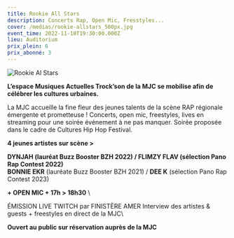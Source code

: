 ```yaml
---
title: Rookie All Stars
description: Concerts Rap, Open Mic, Fresstyles...
cover: /medias/rookie-allstars_500px.jpg
event_time: 2022-11-10T19:30:00.000Z
lieu: Auditorium
prix_plein: 6
prix_abonné: 3
---
```

![](/medias/rookie-allstars_500px.jpg "Rookie Al Stars")

**L’espace Musiques Actuelles Trock’son de la MJC se mobilise afin de célébrer les cultures urbaines.**


La MJC accueille la fine fleur des jeunes talents de la scène RAP régionale émergente et prometteuse !
Concerts, open mic, freestyles, lives en streaming pour une soirée événement à ne pas manquer.
Soirée proposée dans le cadre de Cultures Hip Hop Festival.


**4 jeunes artistes sur scène >** 

**DYNJAH (lauréat Buzz Booster BZH 2022) / FLIMZY FLAV (sélection Pano Rap Contest 2022)**\
**BONNIE EKR** (lauréate Buzz Booster BZH 2021) / **DEE K** (sélection Pano Rap Contest 2023) 

**+ OPEN MIC + 17h > 18h30** \

ÉMISSION LIVE TWITCH par FINISTÈRE AMER
Interview des artistes & guests + freestyles en direct de la MJC\

**Ouvert au public sur réservation auprès de la MJC**